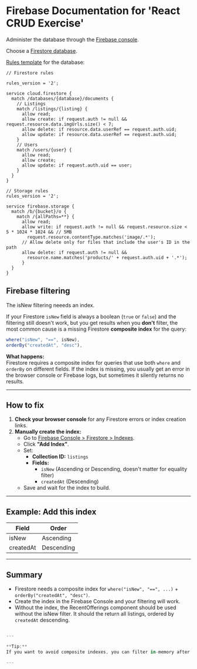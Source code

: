# Firebase Documentation for 'React CRUD Exercise'

Administer the database through the [Firebase console](https://console.firebase.google.com/project/react-crud-exercise).

Choose a [Firestore database](https://console.firebase.google.com/project/react-crud-exercise/firestore/databases/-default-/data).

[Rules template](https://www.coursera.org/learn/packt-reactjs-and-tailwind-css-fundamentals-szmrn/lecture/O5FD0/install-firebase-and-react-toastify-and-sign-up-the-user) for the database:

```Firestore
// Firestore rules

rules_version = '2';

service cloud.firestore {
  match /databases/{database}/documents {
    // Listings
    match /listings/{listing} {
      allow read;
      allow create: if request.auth != null && request.resource.data.imgUrls.size() < 7;
      allow delete: if resource.data.userRef == request.auth.uid;
      allow update: if resource.data.userRef == request.auth.uid;
    }
    // Users
    match /users/{user} {
      allow read;
      allow create;
      allow update: if request.auth.uid == user;
    }
  }
}
```

```Firestore
// Storage rules
rules_version = '2';

service firebase.storage {
  match /b/{bucket}/o {
    match /{allPaths=**} {
      allow read;
      allow write: if request.auth != null && request.resource.size < 5 * 1024 * 1024 && // 5MB
        request.resource.contentType.matches('image/.*');
      // Allow delete only for files that include the user's ID in the path
      allow delete: if request.auth != null &&
        resource.name.matches('products/' + request.auth.uid + '.*');
      }
  }
}
```

## Firebase filtering

The isNew filtering neeeds an index.

If your Firestore `isNew` field is always a boolean (`true` or `false`) and the filtering still doesn't work, but you get results when you **don't** filter, the most common cause is a missing Firestore **composite index** for the query:

```js
where("isNew", "==", isNew),
orderBy("createdAt", "desc"),
```

**What happens:**  
Firestore requires a composite index for queries that use both `where` and `orderBy` on different fields. If the index is missing, you usually get an error in the browser console or Firebase logs, but sometimes it silently returns no results.

---

## How to fix

1. **Check your browser console** for any Firestore errors or index creation links.
2. **Manually create the index:**
   - Go to [Firebase Console > Firestore > Indexes](https://console.firebase.google.com/).
   - Click **"Add Index"**.
   - Set:
     - **Collection ID:** `listings`
     - **Fields:**
       - `isNew` (Ascending or Descending, doesn't matter for equality filter)
       - `createdAt` (Descending)
   - Save and wait for the index to build.

---

## Example: Add this index

| Field     | Order      |
| --------- | ---------- |
| isNew     | Ascending  |
| createdAt | Descending |

---

## Summary

- Firestore needs a composite index for `where("isNew", "==", ...)` + `orderBy("createdAt", "desc")`.
- Create the index in the Firebase Console and your filtering will work.
- Without the index, the RecentOfferings component should be used without the isNew filter. It should the return all listings, ordered by `createdAt` descending.

```js

---

**Tip:**
If you want to avoid composite indexes, you can filter in-memory after fetching, but this is not recommended for large datasets.

---
```

